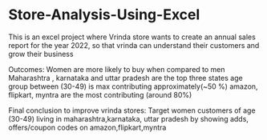 # Store-Analysis-Using-Excel

This is an excel project where Vrinda store wants to create an annual sales report for the year 2022, so that vrinda can understand their customers and grow their business

Outcomes:
Women are more likely to buy when compared to men
Maharashtra , karnataka and uttar pradesh are the top three states
age group between (30-49) is max contributing approximately(~50 %)
amazon, flipkart, myntra are the most contributing (around 80%)

Final conclusion to improve vrinda stores:
Target women customers of age (30-49) living in maharashtra,karnataka, uttar pradesh  by showing adds, offers/coupon codes on amazon,flipkart,myntra
